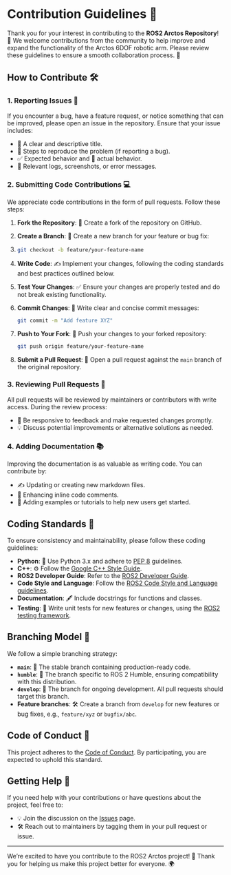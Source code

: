 # Contribution Guidelines 🚀

Thank you for your interest in contributing to the **ROS2 Arctos Repository**! 🎉 We welcome contributions from the community to help improve and expand the functionality of the Arctos 6DOF robotic arm. Please review these guidelines to ensure a smooth collaboration process. 🤝

## How to Contribute 🛠️

### 1. Reporting Issues 🐛

If you encounter a bug, have a feature request, or notice something that can be improved, please open an issue in the repository. Ensure that your issue includes:

- 📝 A clear and descriptive title.
- 🔄 Steps to reproduce the problem (if reporting a bug).
- ✅ Expected behavior and 🚫 actual behavior.
- 📸 Relevant logs, screenshots, or error messages.

### 2. Submitting Code Contributions 💻

We appreciate code contributions in the form of pull requests. Follow these steps:

1. **Fork the Repository**: 🍴 Create a fork of the repository on GitHub.
2. **Create a Branch**: 🌿 Create a new branch for your feature or bug fix:
3. 
   ```bash
   git checkout -b feature/your-feature-name
   ```
   
4. **Write Code**: ✍️ Implement your changes, following the coding standards and best practices outlined below.
5. **Test Your Changes**: ✅ Ensure your changes are properly tested and do not break existing functionality.
6. **Commit Changes**: 💾 Write clear and concise commit messages:

   ```bash
   git commit -m "Add feature XYZ"
   ```
   
8. **Push to Your Fork**: 🚀 Push your changes to your forked repository:

   ```bash
   git push origin feature/your-feature-name
   ```
   
10. **Submit a Pull Request**: 🔀 Open a pull request against the `main` branch of the original repository.

### 3. Reviewing Pull Requests 👀

All pull requests will be reviewed by maintainers or contributors with write access. During the review process:

- 🔄 Be responsive to feedback and make requested changes promptly.
- 💡 Discuss potential improvements or alternative solutions as needed.

### 4. Adding Documentation 📚

Improving the documentation is as valuable as writing code. You can contribute by:

- ✍️ Updating or creating new markdown files.
- 📝 Enhancing inline code comments.
- 🌟 Adding examples or tutorials to help new users get started.

## Coding Standards 📏

To ensure consistency and maintainability, please follow these coding guidelines:

- **Python**: 🐍 Use Python 3.x and adhere to [PEP 8](https://peps.python.org/pep-0008/) guidelines.
- **C++**: ⚙️ Follow the [Google C++ Style Guide](https://google.github.io/styleguide/cppguide.html).
- **ROS2 Developer Guide**: Refer to the [ROS2 Developer Guide](https://docs.ros.org/en/humble/The-ROS2-Project/Contributing/Developer-Guide.html#).
- **Code Style and Language**: Follow the [ROS2 Code Style and Language guidelines](https://docs.ros.org/en/humble/The-ROS2-Project/Contributing/Code-Style-Language-Versions.html).
- **Documentation**: 🖋️ Include docstrings for functions and classes.
- **Testing**: 🧪 Write unit tests for new features or changes, using the [ROS2 testing framework](https://docs.ros.org/en/humble/The-ROS2-Project/Contributing/Developer-Guide.html#).

## Branching Model 🌳

We follow a simple branching strategy:

- **`main`**: 🌟 The stable branch containing production-ready code.
- **`humble`**: 🤖 The branch specific to ROS 2 Humble, ensuring compatibility with this distribution.
- **`develop`**: 🚧 The branch for ongoing development. All pull requests should target this branch.
- **Feature branches**: 🛠️ Create a branch from `develop` for new features or bug fixes, e.g., `feature/xyz` or `bugfix/abc`.

## Code of Conduct 🤝

This project adheres to the [Code of Conduct](CODE_OF_CONDUCT.md). By participating, you are expected to uphold this standard.

## Getting Help 💬

If you need help with your contributions or have questions about the project, feel free to:

- 💡 Join the discussion on the [Issues](https://github.com/Arctos-Robotics/ros2_arctos/issues) page.
- 🛠️ Reach out to maintainers by tagging them in your pull request or issue.

---

We’re excited to have you contribute to the ROS2 Arctos project! 🎉 Thank you for helping us make this project better for everyone. 🌍